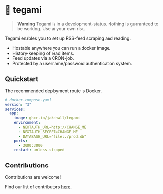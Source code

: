 # 💌 tegami

> **Warning** Tegami is in a development-status. Nothing is guaranteed to be working. Use at your own risk.

Tegami enables you to set up RSS-feed scraping and reading.

- Hostable anywhere you can run a docker image.
- History-keeping of read items.
- Feed updates via a CRON-job.
- Protected by a username/password authentication system.

## Quickstart

The recommended deployment route is Docker.

```yaml
# docker-compose.yaml
version: "3"
services:
  app:
    image: ghcr.io/jakehwll/tegami
    environment:
      - NEXTAUTH_URL=http://CHANGE_ME
      - NEXTAUTH_SECRET=CHANGE_ME
      - DATABASE_URL="file:./prod.db"
    ports:
      - 3000:3000
    restart: unless-stopped
```

## Contributions

Contributions are welcome!

Find our list of contributors [here](https://github.com/jakehwll/tegami/graphs/contributors).
